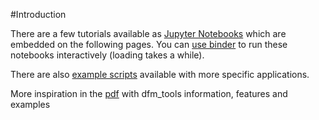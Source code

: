 #Introduction

There are a few tutorials available as [Jupyter Notebooks](https://github.com/Deltares/dfm_tools/blob/main/docs/notebooks) which are embedded on the following pages. You can [use binder](https://mybinder.org/v2/gh/Deltares/dfm_tools/HEAD) to run these notebooks interactively (loading takes a while).

There are also [example scripts](https://github.com/Deltares/dfm_tools/tree/main/tests/examples) available with more specific applications.

More inspiration in the [pdf](https://nbviewer.org/github/Deltares/dfm_tools/raw/pptx/docs/dfm_tools.pdf?flush_cache=true) with dfm_tools information, features and examples
